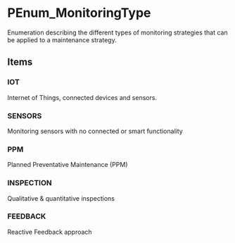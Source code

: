# PEnum_MonitoringType

Enumeration describing the different types of monitoring strategies that can be applied to a maintenance strategy.

## Items

### IOT
Internet of Things, connected devices and sensors.

### SENSORS
Monitoring sensors with no connected or smart functionality

### PPM
Planned Preventative Maintenance (PPM)

### INSPECTION
Qualitative & quantitative inspections

### FEEDBACK
Reactive Feedback approach
